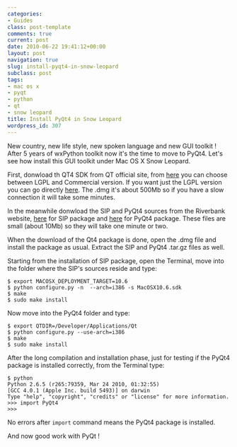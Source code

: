 ```yaml
---
categories:
- Guides
class: post-template
comments: true
current: post
date: 2010-06-22 19:41:12+00:00
layout: post
navigation: true
slug: install-pyqt4-in-snow-leopard
subclass: post
tags:
- mac os x
- pyqt
- python
- qt
- snow leopard
title: Install PyQt4 in Snow Leopard
wordpress_id: 307
---
```


New country, new life style, new spoken language and new GUI toolkit ! After 5 years of wxPython toolkit now it's the time to move to PyQt4. Let's see how install this GUI toolkit under Mac OS X Snow Leopard.

<!-- more -->

First, donwload th QT4 SDK from QT official site, from [here](http://qt.nokia.com/products/) you can choose between LGPL and Commercial version. If you want just the LGPL version you can go directly [here](http://qt.nokia.com/downloads/downloads#lgpl). The .dmg it's about 500Mb so if you have a slow connection it will take some minutes.

In the meanwhile donwload the SIP and PyQt4 sources from the Riverbank website, [here](http://www.riverbankcomputing.co.uk/software/sip/download) for SIP package and [here](http://www.riverbankcomputing.co.uk/software/pyqt/download) for PyQt4 package. These files are small (about 10Mb) so they will take one minute or two.

When the download of the Qt4 package is done, open the .dmg file and install the package as usual. Extract the SIP and PyQt4 .tar.gz files as well.

Starting from the installation of SIP package, open the Terminal, move into the folder where the SIP's sources reside and type:




    $ export MACOSX_DEPLOYMENT_TARGET=10.6
    $ python configure.py -n  --arch=i386 -s MacOSX10.6.sdk
    $ make
    $ sudo make install



Now move into the PyQt4 folder and type:




    $ export QTDIR=/Developer/Applications/Qt
    $ python configure.py --use-arch=i386
    $ make
    $ sudo make install



After the long compilation and installation phase, just for testing if the PyQt4 package is installed correctly, from the Terminal type:




    $ python
    Python 2.6.5 (r265:79359, Mar 24 2010, 01:32:55)
    [GCC 4.0.1 (Apple Inc. build 5493)] on darwin
    Type "help", "copyright", "credits" or "license" for more information.
    >>> import PyQt4
    >>>



No errors after `import` command means the PyQt4 package is installed.

And now good work with PyQt !